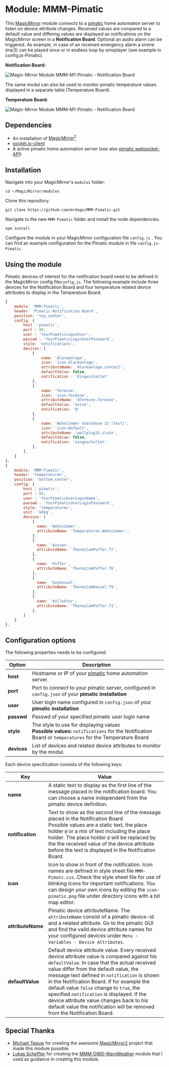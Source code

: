 # Module: MMM-Pimatic
This [MagicMirror](https://github.com/MichMich/MagicMirror) module connects to a [pimatic](https://pimatic.org/) home automation server to listen on device attribute changes. Received values are compared to a default value and differing values are displayed as notifications on the MagicMirror screen in a **Notification Board**. Optional an audio alarm can be triggered. As example, in case of an received emergency alarm a sirene (mp3) can be played once or in endless loop by omxplayer (see example in config.js-Pimatic).<br>

**Notification Board:**

![Magic-Mirror Module MMM-M1-Pimatic - Notification Board](https://github.com/mrdago/MMM-Pimatic/blob/master/NotificationBoard.PNG?raw=true)

The same modul can also be used to monitor pimatic temperature values displayed in a separate table (Temperature Board).

**Temperature Board:**

![Magic-Mirror Module MMM-M1-Pimatic - Notification Board](https://github.com/mrdago/MMM-Pimatic/blob/master/Temperatures.JPG?raw=true)
## Dependencies
- An installation of [MagicMirror<sup>2</sup>](https://github.com/MichMich/MagicMirror)
- [socket.io-client](https://www.npmjs.com/package/socket.io-client)
- A active pimatic home automation server (see also [pimatic websocket-API](https://pimatic.org/guide/api/))


## Installation

Navigate into your MagicMirror's `modules` folder:
```
cd ~/MagicMirror/modules
```

Clone this repository:
```
git clone https://github.com/mrdago/MMM-Pimatic.git
```

Navigate to the new `MMM-Pimatic` folder and install the node dependencies.
```
npm install
```

Configure the module in your MagicMirror configuration file `config.js` . You can find an example configuration for the Pimatic module in file `config.js-Pimatic`.

## Using the module

Pimatic devices of interest for the notification board need to be defined in the MagicMirror config file``config.js``. The following example include three devices for the Notification Board and four temperature related device attributes to display in the Temperature Board.
```javascript
{
    module: 'MMM-Pimatic',
    header: 'Pimatic Notification Board',
    position: 'top_center',
    config: {
        host :'pimatic',
        port : 80,
        user : 'YourPimaticLoginUser',
        passwd : 'YourPimaticLoginUserPassword',
        style: 'notifications',
        devices: [
            { 
                name: 'Alarmanlage',
                icon: 'icon-Alarmanlage',
                attributeName: 'Alarmanlage.contact',
                defaultValue: false,
                notification : 'Eingeschaltet'
            },
            {
                name: 'Termine',
                icon: 'icon-Termine',
                attributeName: 'dTermine.Termine',
                defaultValue: 'keine',
                notification: '@'
            },
            {
                name: 'Wohnzimmer Steckdose 15 (Test)',
                icon: 'icon-Default',
                attributeName: 'wallplug15.state',
                defaultValue: false,
                notification: 'eingeschaltet'
            },                    
        ],
    }
},    
{
    module: 'MMM-Pimatic',
    header: 'Temperaturen',
    position: 'bottom_center',
    config: {
        host :'pimatic',
        port : 80,
        user : 'YourPimaticUserLoginName',
        passwd : 'YourPimaticUserLoginPassword',
        style: 'temperatures',
        unit: '&deg',
        devices: [
            {
              name: 'Wohnzimmer',
              attributeName: 'Temperaturen.Wohnzimmer',
            },
            { 
              name: 'Aussen',
              attributeName: 'ThermiComPuffer.T7',
            },                     
            {
              name: 'Puffer',
              attributeName: 'ThermiComPuffer.T6',
            },
            {
              name: 'Gaskessel',
              attributeName: 'ThermiComKessel.T9',
            },                    
            { 
              name: 'Kollektor',
              attributeName: 'ThermiComPuffer.T1',
            },
        ]
    }
},
```

## Configuration options

The following properties needs to be configured:

|Option|Description|
|---|---|
|**host**|Hostname or IP of your [pimatic](https://pimatic.org/) home automation server.|
|**port**|Port to connect to your pimatic server, configured in ``config.json`` of your **pimatic installation**|
|**user**|User login name configured in ``config.json`` of your **pimatic installation**|
|**passwd**|Passwd of your specified pimatic user login name|
|**style**|The style to use for displaying values<br>**Possible values:**  ``notifications`` for the Notification Board or  ``temperatures`` for the Temperature Board|
|**devices**| List of devices and related device attributes to monitor by the modul.|

Each device specification consists of the following keys:

|Key|Value|
|---|---|
|**name**|A static text to display as the first line of the message placed in the notification board. You can choose a name independent from the pimatic device definition.|
|**notification**|Text to show as the second line of the message placed in the Notification Board<br>Possible values are a static text, the place holder `@` or a mix of text including the place holder. The place holder `@` will be replaced by the the received value of the device attribute before the text is displayed in the Notification Board.|
|**icon**|Icon to show in front of the notification. Icon names are defined in style sheet file `MMM-Pimatc.css`. Check the style sheet file for use of blinking icons for important notifications. You can design your own icons by editing the `icon-pimatic.png` file under directory icons with a bit map editor.|
|**attributeName**|Pimatic device attributeName. The `attributeName` consist of a pimatic device-id and a related attribute. Go to the pimatic GUI and find the valid device attribute names for your configured devices under `Menu - Variables - Device Attributes`.|
|**defaultValue**|Default device attribute value. Every received device attribute value is compared against his `defaultValue`. In case that the actual received value differ from the default value, the message text defined in `notification` is shown in the Notification Board. If for example the default value `false` change to `true`, the specified `notification` is displayed. If the device attribute value changes back to his default value the notification will be removed from the Notification Board.|<br>
## Special Thanks
- [Michael Teeuw](https://github.com/MichMich) for creating the awesome [MagicMirror2](https://github.com/MichMich/MagicMirror/tree/develop) project that made this module possible.
- [Lukas Scheffler](https://github.com/LukeSkywalker92) for creating the [MMM-DWD-WarnWeather](https://github.com/LukeSkywalker92/MMM-DWD-WarnWeather) module that I used as guidance in creating this module.
